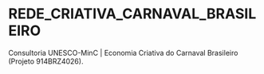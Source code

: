# REDE_CRIATIVA_CARNAVAL_BRASILEIRO
 Consultoria UNESCO-MinC | Economia Criativa do Carnaval Brasileiro (Projeto 914BRZ4026).
